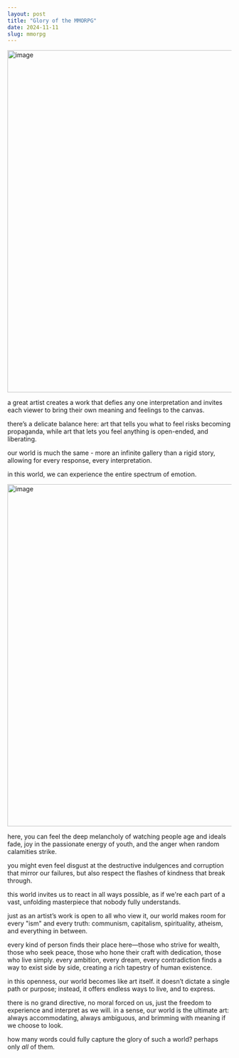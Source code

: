 ```yaml
---
layout: post
title: "Glory of the MMORPG"
date: 2024-11-11
slug: mmorpg
---
```


<img width="768" alt="image" src="https://github.com/user-attachments/assets/8f391d3b-349d-426a-8f95-f7bcff3aca6f">

a great artist creates a work that defies any one interpretation and invites each viewer to bring their own meaning and feelings to the canvas. 

there’s a delicate balance here: art that tells you what to feel risks becoming propaganda, while art that lets you feel anything is open-ended, and liberating. 

our world is much the same - more an infinite gallery than a rigid story, allowing for every response, every interpretation.

in this world, we can experience the entire spectrum of emotion. 

<img width="768" alt="image" src="https://github.com/user-attachments/assets/fa6013d5-c2b4-44bf-8e78-d658fa627abb">

here, you can feel the deep melancholy of watching people age and ideals fade, joy in the passionate energy of youth, and the anger when random calamities strike.

you might even feel disgust at the destructive indulgences and corruption that mirror our failures, but also respect the flashes of kindness that break through.

this world invites us to react in all ways possible, as if we're each part of a vast, unfolding masterpiece that nobody fully understands.

just as an artist’s work is open to all who view it, our world makes room for every "ism" and every truth: communism, capitalism, spirituality, atheism, and everything in between. 

every kind of person finds their place here—those who strive for wealth, those who seek peace, those who hone their craft with dedication, those who live simply. every ambition, every dream, every contradiction finds a way to exist side by side, creating a rich tapestry of human existence.

in this openness, our world becomes like art itself. it doesn’t dictate a single path or purpose; instead, it offers endless ways to live, and to express. 

there is no grand directive, no moral forced on us, just the freedom to experience and interpret as we will. in a sense, our world is the ultimate art: always accommodating, always ambiguous, and brimming with meaning if we choose to look.

how many words could fully capture the glory of such a world? perhaps only _all_ of them.

